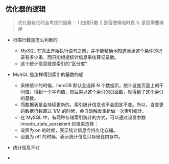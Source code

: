 ## 优化器的逻辑

> 优化器优化时会考虑的因素： 1.扫描行数 2.是否使用临时表 3. 是否需要排序

- 扫描行数是怎么判断的
    - MySQL 在真正开始执行语句之前，并不能精确地知道满足这个条件的记录有多少条，而只能根据统计信息来估算记录数。
    - 这个统计信息就是索引的“区分度”

- MySQL 是怎样得到索引的基数的呢
    - 采样统计的时候，InnoDB 默认会选择 N 个数据页，统计这些页面上的不同值，得到一个平均值，然后乘以这个索引的页面数，就得到了这个索引的基数。
    - 而数据表是会持续更新的，索引统计信息也不会固定不变。所以，当变更的数据行数超过 1/M 的时候，会自动触发重新做一次索引统计。
    - 在 MySQL 中，有两种存储索引统计的方式，可以通过设置参数 innodb_stats_persistent 的值来选择：
    - 设置为 on 的时候，表示统计信息会持久化存储。
    - 设置为 off 的时候，表示统计信息只存储在内存中。

- 统计信息不对
-  